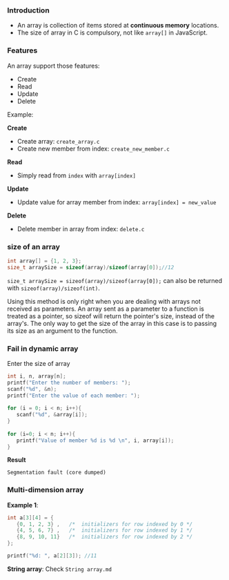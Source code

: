 ### Introduction

* An array is collection of items stored at **continuous memory** locations.
* The size of array in C is compulsory, not like ``array[]`` in JavaScript.

### Features

An array support those features:

* Create
* Read
* Update
* Delete

Example:

**Create**

* Create array: ``create_array.c``
* Create new member from index: ``create_new_member.c``

**Read**
* Simply read from ``index`` with ``array[index]``

**Update**

* Update value for array member from index: ``array[index] = new_value``

**Delete**

* Delete member in array from index: ``delete.c`` 

### size of an array

```c
int array[] = {1, 2, 3};
size_t arraySize = sizeof(array)/sizeof(array[0]);//12
```

``size_t arraySize = sizeof(array)/sizeof(array[0]);`` can also be returned with ``sizeof(array)/sizeof(int)``.

Using this method is only right when you are dealing with arrays not received as parameters. An array sent as a parameter to a function is treated as a pointer, so sizeof will return the pointer's size, instead of the array's. The only way to get the size of the array in this case is to passing its size as an argument to the function.

### Fail in dynamic array

Enter the size of array

```c
int i, n, array[n];
printf("Enter the number of members: ");
scanf("%d", &n);
printf("Enter the value of each member: ");
	
for (i = 0; i < n; i++){
   scanf("%d", &array[i]);
}
 
for (i=0; i < n; i++){
   printf("Value of member %d is %d \n", i, array[i]);
}
```

**Result**

```
Segmentation fault (core dumped)
```

### Multi-dimension array

**Example 1**:

```c
int a[3][4] = {  
   {0, 1, 2, 3} ,   /*  initializers for row indexed by 0 */
   {4, 5, 6, 7} ,   /*  initializers for row indexed by 1 */
   {8, 9, 10, 11}   /*  initializers for row indexed by 2 */
};

printf("%d: ", a[2][3]); //11
```

**String array**: Check ``String array.md``
